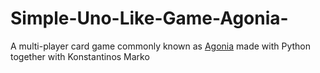 # Simple-Uno-Like-Game-Agonia-
A multi-player card game commonly known as [Agonia](https://el.wikipedia.org/wiki/%CE%91%CE%B3%CF%89%CE%BD%CE%AF%CE%B1_(%CF%80%CE%B1%CE%B9%CF%87%CE%BD%CE%AF%CE%B4%CE%B9)) made with Python together with Konstantinos Marko[](https://github.com/VisualDivider486)
